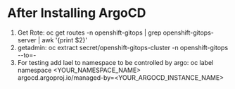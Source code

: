 # After Installing ArgoCD

1. Get Rote: oc get routes -n openshift-gitops | grep openshift-gitops-server | awk '{print $2}'
2. getadmin: oc extract secret/openshift-gitops-cluster -n openshift-gitops --to=-
3. For testing add lael to namespace to be controlled by argo:
 oc label namespace <YOUR_NAMESPACE_NAME> \
  argocd.argoproj.io/managed-by=<YOUR_ARGOCD_INSTANCE_NAME>
  

